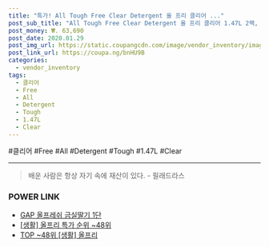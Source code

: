 ```yaml
--- 
title: "특가! All Tough Free Clear Detergent 올 프리 클리어 ..." 
post_sub_title: "All Tough Free Clear Detergent 올 프리 클리어 1.47L 2팩, 1개" 
post_money: ₩. 63,690 
post_date: 2020.01.29 
post_img_url: https://static.coupangcdn.com/image/vendor_inventory/images/2019/11/23/15/6/77a754df-448a-491e-b81b-aeb244ce19ee.jpg 
post_link_url: https://coupa.ng/bnHU9B 
categories: 
  - vendor_inventory 
tags: 
  - 클리어 
  - Free 
  - All 
  - Detergent 
  - Tough 
  - 1.47L 
  - Clear 
--- 
```

  #클리어 #Free #All #Detergent #Tough #1.47L #Clear 
<hr> 

> 배운 사람은 항상 자기 속에 재산이 있다. - 필래드라스 


### POWER LINK

* <a href="https://blog.naver.com/sakai111/221780962390" target="_blank">GAP 올프레쉬 금실딸기 1단</a>
* <a href="https://blog.naver.com/sakai111/221788305564" target="_blank"> [생활] 올프리 특가 순위 ~48위</a>
* <a href="https://blog.naver.com/an0733/221788305558" target="_blank"> TOP ~48위 [생활] 올프리</a>
